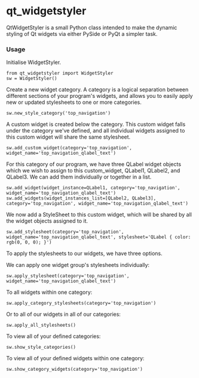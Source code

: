 # qt_widgetstyler
QtWidgetStyler is a small Python class intended to make the dynamic styling of Qt widgets via either PySide or PyQt a simpler task.

### Usage

Initialise WidgetStyler.

    from qt_widgetstyler import WidgetStyler
    sw = WidgetStyler()

Create a new widget category. A category is a logical separation between different sections of your program's widgets, and allows you to easily apply new or updated stylesheets to one or more categories.

    sw.new_style_category('top_navigation')

A custom widget is created below the category. This custom widget falls under the category we've defined, and all individual widgets assigned to this custom widget will share the same stylesheet.

    sw.add_custom_widget(category='top_navigation', widget_name='top_navigation_qlabel_text')

For this category of our program, we have three QLabel widget objects which we wish to assign to this custom_widget, QLabel1, QLabel2, and QLabel3. We can add them individually or together in a list.

    sw.add_widget(widget_instance=QLabel1, category='top_navigation', widget_name='top_navigation_qlabel_text')
    sw.add_widgets(widget_instances_list=[QLabel2, QLabel3], category='top_navigation', widget_name='top_navigation_qlabel_text')

We now add a StyleSheet to this custom widget, which will be shared by all the widget objects assigned to it.

    sw.add_stylesheet(category='top_navigation', widget_name='top_navigation_qlabel_text', stylesheet='QLabel { color: rgb(0, 0, 0); }')

To apply the stylesheets to our widgets, we have three options.

We can apply one widget group's stylesheets individually:

    sw.apply_stylesheet(category='top_navigation', widget_name='top_navigation_qlabel_text')

To all widgets within one category:

    sw.apply_category_stylesheets(category='top_navigation')

Or to all of our widgets in all of our categories:

    sw.apply_all_stylesheets()

To view all of your defined categories:

    sw.show_style_categories()

To view all of your defined widgets within one category:

    sw.show_category_widgets(category='top_navigation')
